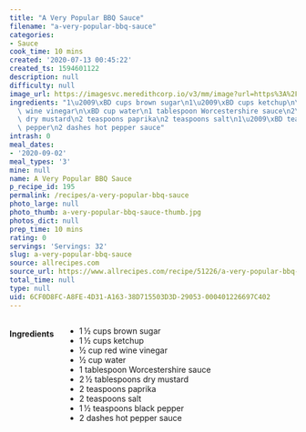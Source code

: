 ```yaml
---
title: "A Very Popular BBQ Sauce"
filename: "a-very-popular-bbq-sauce"
categories:
- Sauce
cook_time: 10 mins
created: '2020-07-13 00:45:22'
created_ts: 1594601122
description: null
difficulty: null
image_url: https://imagesvc.meredithcorp.io/v3/mm/image?url=https%3A%2F%2Fimages.media-allrecipes.com%2Fuserphotos%2F72682.jpg&w=568&h=568&c=sc&poi=face&q=85
ingredients: "1\u2009\xBD cups brown sugar\n1\u2009\xBD cups ketchup\n\xBD cup red\
  \ wine vinegar\n\xBD cup water\n1 tablespoon Worcestershire sauce\n2\u2009\xBD tablespoons\
  \ dry mustard\n2 teaspoons paprika\n2 teaspoons salt\n1\u2009\xBD teaspoons black\
  \ pepper\n2 dashes hot pepper sauce"
intrash: 0
meal_dates:
- '2020-09-02'
meal_types: '3'
mine: null
name: A Very Popular BBQ Sauce
p_recipe_id: 195
permalink: /recipes/a-very-popular-bbq-sauce
photo_large: null
photo_thumb: a-very-popular-bbq-sauce-thumb.jpg
photos_dict: null
prep_time: 10 mins
rating: 0
servings: 'Servings: 32'
slug: a-very-popular-bbq-sauce
source: allrecipes.com
source_url: https://www.allrecipes.com/recipe/51226/a-very-popular-bbq-sauce/
total_time: null
type: null
uid: 6CF0D8FC-A8FE-4D31-A163-38D715503D3D-29053-000401226697C402
---
```

<div class="large-8 medium-7 columns" id="writeup">	</div><!-- #writeup -->
</div><!-- #row-one -->
<div class="row" id="row-two">	<div class="medium-4 small-5 columns" id="ingredients"><h4>Ingredients</h4><div class="box box-ingredients content"><ul>
<li>1 ½ cups brown sugar</li>
<li>1 ½ cups ketchup</li>
<li>½ cup red wine vinegar</li>
<li>½ cup water</li>
<li>1 tablespoon Worcestershire sauce</li>
<li>2 ½ tablespoons dry mustard</li>
<li>2 teaspoons paprika</li>
<li>2 teaspoons salt</li>
<li>1 ½ teaspoons black pepper</li>
<li>2 dashes hot pepper sauce</li>
</ul>
</div>	</div>	<div class="medium-6 small-7 columns" id="directions">	</div>